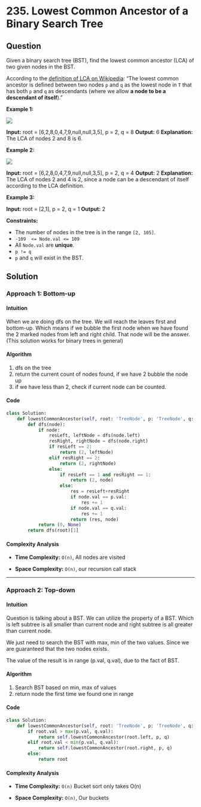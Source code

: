 
# 235. Lowest Common Ancestor of a Binary Search Tree

## Question

Given a binary search tree (BST), find the lowest common ancestor (LCA) of two given nodes in the BST.

According to the  [definition of LCA on Wikipedia](https://en.wikipedia.org/wiki/Lowest_common_ancestor): “The lowest common ancestor is defined between two nodes  `p`  and  `q`  as the lowest node in  `T`  that has both  `p`  and  `q`  as descendants (where we allow  **a node to be a descendant of itself**).”

**Example 1:**

![](https://assets.leetcode.com/uploads/2018/12/14/binarysearchtree_improved.png)

**Input:** root = [6,2,8,0,4,7,9,null,null,3,5], p = 2, q = 8
**Output:** 6
**Explanation:** The LCA of nodes 2 and 8 is 6.

**Example 2:**

![](https://assets.leetcode.com/uploads/2018/12/14/binarysearchtree_improved.png)

**Input:** root = [6,2,8,0,4,7,9,null,null,3,5], p = 2, q = 4
**Output:** 2
**Explanation:** The LCA of nodes 2 and 4 is 2, since a node can be a descendant of itself according to the LCA definition.

**Example 3:**

**Input:** root = [2,1], p = 2, q = 1
**Output:** 2

**Constraints:**

- The number of nodes in the tree is in the range  `[2, 105]`.
- `-109  <= Node.val <= 109`
- All  `Node.val`  are  **unique**.
- `p != q`
- `p`  and  `q`  will exist in the BST.

## Solution

### Approach 1: Bottom-up

#### Intuition

When we are doing dfs on the tree. We will reach the leaves first and bottom-up. Which means if we bubble the first node when we have found the 2 marked nodes from left and right child. That node will be the answer.
(This solution works for binary trees in general)

#### Algorithm

1. dfs on the tree
2. return the current count of nodes found, if we have 2 bubble the node up
3. if we have less than 2, check if current node can be counted.

#### Code

```python
class Solution:
    def lowestCommonAncestor(self, root: 'TreeNode', p: 'TreeNode', q: 'TreeNode') -> 'TreeNode':
        def dfs(node):
            if node:
                resLeft, leftNode = dfs(node.left)
                resRight, rightNode = dfs(node.right)
                if resLeft == 2:
                    return (2, leftNode)
                elif resRight == 2:
                    return (2, rightNode)
                else:
                    if resLeft == 1 and resRight == 1:
                        return (2, node)
                    else:
                        res = resLeft+resRight
                        if node.val == p.val:
                            res += 1
                        if node.val == q.val:
                            res += 1
                        return (res, node)
            return (0, None)
        return dfs(root)[1]
```

#### Complexity Analysis

- **Time Complexity:** `O(n)`, All nodes are visited
  
- **Space Complexity:** `O(n)`, our recursion call stack

---

### Approach 2: Top-down

#### Intuition

Question is talking about a BST. We can utilize the property of a BST. Which is left subtree is all smaller than current node and right subtree is all greater than current node.

We just need to search the BST with max, min of the two values. Since we are guaranteed that the two nodes exists.

The value of the result is in range (p.val, q.val), due to the fact of BST.

#### Algorithm

1. Search BST based on min, max of values
2. return node the first time we found one in range

#### Code

```python
class Solution:
    def lowestCommonAncestor(self, root: 'TreeNode', p: 'TreeNode', q: 'TreeNode') -> 'TreeNode':
        if root.val > max(p.val, q.val):
            return self.lowestCommonAncestor(root.left, p, q)
        elif root.val < min(p.val, q.val):
            return self.lowestCommonAncestor(root.right, p, q)
        else:
            return root
```

#### Complexity Analysis

- **Time Complexity:** `O(n)` Bucket sort only takes O(n)
  
- **Space Complexity:** `O(n)`, Our buckets
